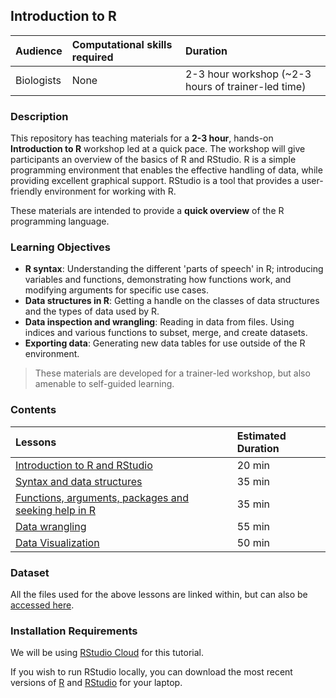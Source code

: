 ## Introduction to R

| Audience | Computational skills required | Duration |
:----------|:----------|:----------|
| Biologists | None | 2-3 hour workshop (~2-3 hours of trainer-led time) |

### Description
This repository has teaching materials for a **2-3 hour**, hands-on **Introduction to R** workshop led at a quick pace. The workshop will give participants an overview of the basics of R and RStudio. R is a simple programming environment that enables the effective handling of data, while providing excellent graphical support. RStudio is a tool that provides a user-friendly environment for working with R. 

These materials are intended to provide a **quick overview** of the R programming language. 

### Learning Objectives

* **R syntax**: Understanding the different 'parts of speech' in R; introducing variables and functions, demonstrating how functions work, and modifying arguments for specific use cases.
* **Data structures in R**: Getting a handle on the classes of data structures and the types of data used by R.
* **Data inspection and wrangling**: Reading in data from files. Using indices and various functions to subset, merge, and create datasets.
* **Exporting data**: Generating new data tables for use outside of the R environment.

> These materials are developed for a trainer-led workshop, but also amenable to self-guided learning.


### Contents

| Lessons            | Estimated Duration |
|:------------------------|:----------|
|[Introduction to R and RStudio](https://andrewguy.github.io/Training/workshops/Intro_to_R/lessons/01_Intro-to-R) | 20 min |
|[Syntax and data structures](https://andrewguy.github.io/Training/workshops/Intro_to_R/lessons/02_syntax_and_data_structures) | 35 min |
|[Functions, arguments, packages and seeking help in R](https://andrewguy.github.io/Training/workshops/Intro_to_R/lessons/03_functions-and-arguments) | 35 min |
|[Data wrangling](https://andrewguy.github.io/Training/workshops/Intro_to_R/lessons/04_data-wrangling) | 55 min |
|[Data Visualization](https://andrewguy.github.io/Training/workshops/Intro_to_R/lessons/05_data-visualization) | 50 min |

### Dataset

All the files used for the above lessons are linked within, but can also be [accessed here](https://github.com/andrewguy/Training/workshops/Intro_to_R/data).

### Installation Requirements

We will be using [RStudio Cloud](https://rstudio.cloud) for this tutorial.

If you wish to run RStudio locally, you can download the most recent versions of [R](http://lib.stat.cmu.edu/R/CRAN/) and [RStudio](https://www.rstudio.com/products/rstudio/download/#download) for your laptop.